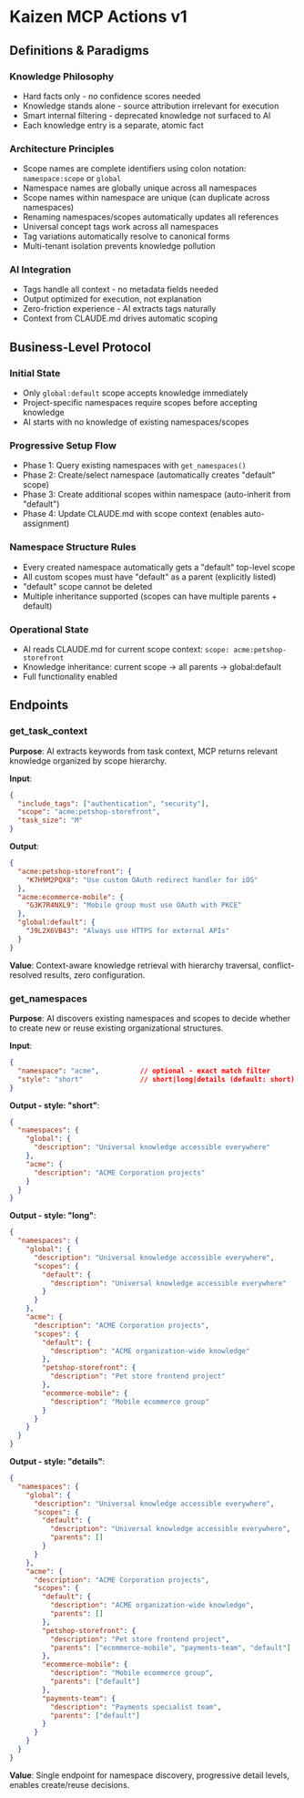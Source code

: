# Kaizen MCP Actions v1

## Definitions & Paradigms

### Knowledge Philosophy
- Hard facts only - no confidence scores needed
- Knowledge stands alone - source attribution irrelevant for execution  
- Smart internal filtering - deprecated knowledge not surfaced to AI
- Each knowledge entry is a separate, atomic fact

### Architecture Principles
- Scope names are complete identifiers using colon notation: `namespace:scope` or `global`
- Namespace names are globally unique across all namespaces
- Scope names within namespace are unique (can duplicate across namespaces)
- Renaming namespaces/scopes automatically updates all references
- Universal concept tags work across all namespaces
- Tag variations automatically resolve to canonical forms
- Multi-tenant isolation prevents knowledge pollution

### AI Integration
- Tags handle all context - no metadata fields needed
- Output optimized for execution, not explanation
- Zero-friction experience - AI extracts tags naturally
- Context from CLAUDE.md drives automatic scoping

## Business-Level Protocol

### Initial State
- Only `global:default` scope accepts knowledge immediately
- Project-specific namespaces require scopes before accepting knowledge
- AI starts with no knowledge of existing namespaces/scopes

### Progressive Setup Flow
- Phase 1: Query existing namespaces with `get_namespaces()`
- Phase 2: Create/select namespace (automatically creates "default" scope)
- Phase 3: Create additional scopes within namespace (auto-inherit from "default")
- Phase 4: Update CLAUDE.md with scope context (enables auto-assignment)

### Namespace Structure Rules
- Every created namespace automatically gets a "default" top-level scope
- All custom scopes must have "default" as a parent (explicitly listed)
- "default" scope cannot be deleted
- Multiple inheritance supported (scopes can have multiple parents + default)

### Operational State
- AI reads CLAUDE.md for current scope context: `scope: acme:petshop-storefront`
- Knowledge inheritance: current scope → all parents → global:default
- Full functionality enabled

## Endpoints

### get_task_context

**Purpose**: AI extracts keywords from task context, MCP returns relevant knowledge organized by scope hierarchy.

**Input**:
```json
{
  "include_tags": ["authentication", "security"],
  "scope": "acme:petshop-storefront",
  "task_size": "M"
}
```

**Output**:
```json
{
  "acme:petshop-storefront": {
    "K7H9M2PQX8": "Use custom OAuth redirect handler for iOS"
  },
  "acme:ecommerce-mobile": {
    "G3K7R4NXL9": "Mobile group must use OAuth with PKCE"
  },
  "global:default": {
    "J9L2X6VB43": "Always use HTTPS for external APIs"
  }
}
```

**Value**: Context-aware knowledge retrieval with hierarchy traversal, conflict-resolved results, zero configuration.

### get_namespaces

**Purpose**: AI discovers existing namespaces and scopes to decide whether to create new or reuse existing organizational structures.

**Input**:
```json
{
  "namespace": "acme",          // optional - exact match filter
  "style": "short"              // short|long|details (default: short)
}
```

**Output - style: "short"**:
```json
{
  "namespaces": {
    "global": {
      "description": "Universal knowledge accessible everywhere"
    },
    "acme": {
      "description": "ACME Corporation projects"
    }
  }
}
```

**Output - style: "long"**:
```json
{
  "namespaces": {
    "global": {
      "description": "Universal knowledge accessible everywhere",
      "scopes": {
        "default": {
          "description": "Universal knowledge accessible everywhere"
        }
      }
    },
    "acme": {
      "description": "ACME Corporation projects",
      "scopes": {
        "default": {
          "description": "ACME organization-wide knowledge"
        },
        "petshop-storefront": {
          "description": "Pet store frontend project"
        },
        "ecommerce-mobile": {
          "description": "Mobile ecommerce group"
        }
      }
    }
  }
}
```

**Output - style: "details"**:
```json
{
  "namespaces": {
    "global": {
      "description": "Universal knowledge accessible everywhere",
      "scopes": {
        "default": {
          "description": "Universal knowledge accessible everywhere",
          "parents": []
        }
      }
    },
    "acme": {
      "description": "ACME Corporation projects",
      "scopes": {
        "default": {
          "description": "ACME organization-wide knowledge",
          "parents": []
        },
        "petshop-storefront": {
          "description": "Pet store frontend project",
          "parents": ["ecommerce-mobile", "payments-team", "default"]
        },
        "ecommerce-mobile": {
          "description": "Mobile ecommerce group",
          "parents": ["default"]
        },
        "payments-team": {
          "description": "Payments specialist team",
          "parents": ["default"]
        }
      }
    }
  }
}
```

**Value**: Single endpoint for namespace discovery, progressive detail levels, enables create/reuse decisions.